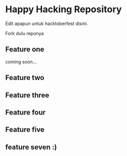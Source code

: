 # Happy Hacking Repository

Edit apapun untuk hacktoberfest disini.

Fork dulu reponya

## Feature one
coming soon...
## Feature two
## Feature three
## Feature four
## Feature five
## feature seven :)
